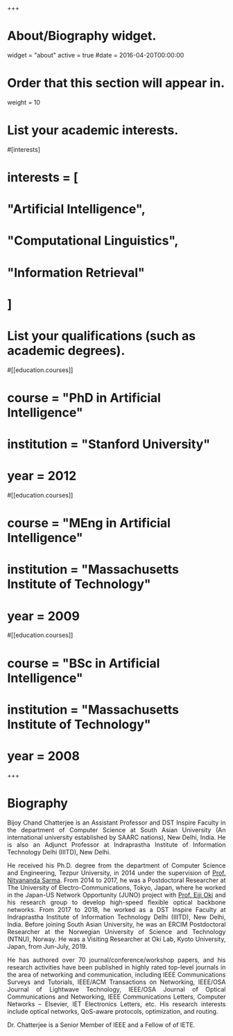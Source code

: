 +++
# About/Biography widget.
widget = "about"
active = true
#date = 2016-04-20T00:00:00

# Order that this section will appear in.
weight = 10

# List your academic interests.
#[interests]
#  interests = [
#    "Artificial Intelligence",
#    "Computational Linguistics",
#    "Information Retrieval"
 # ]

# List your qualifications (such as academic degrees).
#[[education.courses]]
#  course = "PhD in Artificial Intelligence"
#  institution = "Stanford University"
#  year = 2012

#[[education.courses]]
#  course = "MEng in Artificial Intelligence"
#  institution = "Massachusetts Institute of Technology"
#  year = 2009

#[[education.courses]]
#  course = "BSc in Artificial Intelligence"
#  institution = "Massachusetts Institute of Technology"
 # year = 2008
 
+++

# Biography

<p align="justify"> Bijoy Chand Chatterjee is an Assistant Professor and DST Inspire Faculty in the department of Computer Science at South Asian University (An international university established by SAARC nations), New Delhi, India. He is also an Adjunct Professor at Indraprastha Institute of Information Technology Delhi (IIITD), New Delhi.</p>

<p align="justify"> He received his Ph.D. degree from the department of Computer Science and Engineering, Tezpur University, in 2014 under the supervision of <a href="http://agnigarh.tezu.ernet.in/~nitya/index.html">Prof. Nityananda Sarma</a>. From 2014 to 2017, he was a Postdoctoral Researcher at The University of Electro-Communications, Tokyo, Japan, where he worked in the Japan-US Network Opportunity (JUNO) project with <a href="http://icn.cce.i.kyoto-u.ac.jp/english/english_oki">Prof. Eiji Oki</a> and his research group to develop high-speed flexible optical backbone networks. From 2017 to 2018, he worked as a DST Inspire Faculty at Indraprastha Institute of Information Technology Delhi (IIITD), New Delhi, India. Before joining South Asian University, he was an ERCIM Postdoctoral Researcher at the Norwegian University of Science and Technology (NTNU), Norway. He was a Visiting Researcher at Oki Lab, Kyoto University, Japan, from Jun-July, 2019. </p> 

<p align="justify"> He has authored over 70 journal/conference/workshop papers, and his research activities have been published in highly rated top-level journals in the area of networking and communication, including IEEE Communications Surveys and Tutorials, IEEE/ACM Transactions on Networking, IEEE/OSA Journal of Lightwave Technology, IEEE/OSA Journal of Optical Communications and Networking, IEEE Communications Letters, Computer Networks – Elsevier, IET Electronics Letters, etc. His research interests include optical networks, QoS-aware protocols, optimization, and routing.</p>

<p align="justify"> Dr. Chatterjee is a Senior Member of IEEE and a Fellow of of IETE. </p>
